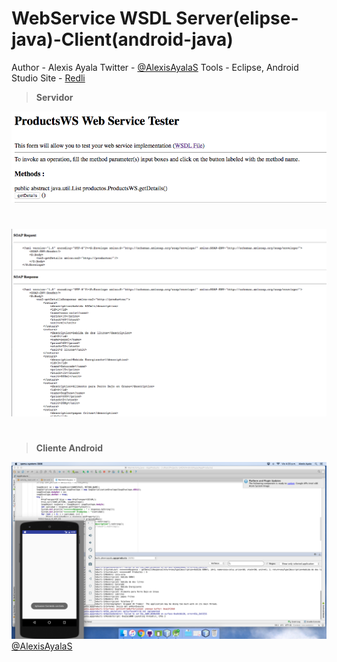 # WebService WSDL Server(elipse-java)-Client(android-java)
Author - Alexis Ayala
Twitter - [@AlexisAyalaS](https://twitter.com/AlexisAyalaS)
Tools - Eclipse, Android Studio
Site - [Redli](https://www.redli.site)

> **Servidor**

![Image](https://raw.githubusercontent.com/AlexisAyalaS/WebService-WSDL-Server-elipse-java--Client-android-java/master/Capturas/Servicio%20Web.png?token=AQmwNfv3HFxsSEep3G4gJEHqR-gNf0jrks5bmYUWwA%3D%3D)
# 

![Image](https://raw.githubusercontent.com/AlexisAyalaS/WebService-WSDL-Server-elipse-java--Client-android-java/master/Capturas/Peticion%20y%20Respuesta%20de%20WS.png?token=AQmwNZf66U34J8dbL1XBONyoOr7G6zt3ks5bmYVrwA%3D%3D)

# 
> **Cliente Android**

![Image](https://raw.githubusercontent.com/AlexisAyalaS/WebService-WSDL-Server-elipse-java--Client-android-java/master/Capturas/Aplicacion.png?token=AQmwNQjufIItUQ6h8C-6uMtse0MOX2FKks5bmYWEwA%3D%3D)
[@AlexisAyalaS ](https://twitter.com/AlexisAyalaS)
